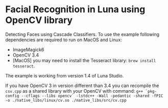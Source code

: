 # Facial Recognition in Luna using OpenCV library

Detecting Faces using Cascade Classifiers. 
To use the example following dependencies are required to run on MacOS and Linux:
 - ImageMagick6
 - OpenCV 3.4
 - [MacOS] you may need to install the Tesseract library: `brew install tesseract`.
 
The example is working from version 1.4 of Luna Studio.

If you have OpenCV 3 in version different than 3.4 you can recompile the `csv.cpp` as a shared library with your OpenCV with command:
```g++ `pkg-config --cflags --libs opencv` -lstdc++ -Wall -pedantic -shared -fPIC -o ./native_libs/linux/cv.so ./native_libs/src/cv.cpp```

